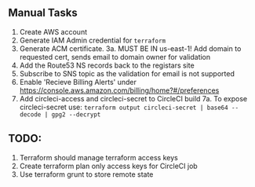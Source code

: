 ## Manual Tasks
1. Create AWS account
2. Generate IAM Admin credential for `terraform`
3. Generate ACM certificate.
3a. MUST BE IN us-east-1! Add domain to requested cert, sends email to domain owner for validation
4. Add the Route53 NS records back to the registars site
5. Subscribe to SNS topic as the validation for email is not supported
6. Enable 'Recieve Billing Alerts' under https://console.aws.amazon.com/billing/home?#/preferences
7. Add circleci-access and circleci-secret to CircleCI build
7a. To expose circleci-secret use: `terraform output circleci-secret | base64 --decode | gpg2 --decrypt`

## TODO:
1. Terraform should manage terraform access keys
2. Create terraform plan only access keys for CircleCI job
3. Use terraform grunt to store remote state
